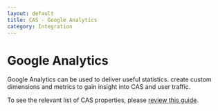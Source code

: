 ```yaml
---
layout: default
title: CAS - Google Analytics
category: Integration
---
```


# Google Analytics

Google Analytics can be used to deliver useful statistics. create custom dimensions and metrics to gain
insight into CAS and user traffic.

To see the relevant list of CAS properties, please [review this guide](../configuration/Configuration-Properties.html#google-analytics-integration).
